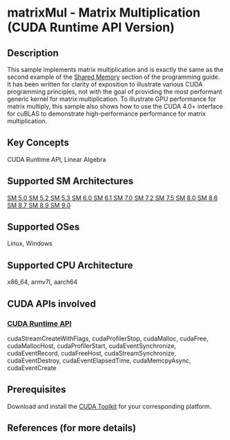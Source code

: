 # matrixMul - Matrix Multiplication (CUDA Runtime API Version)

## Description

This sample implements matrix multiplication and is exactly the same as the second example of the [Shared Memory](https://docs.nvidia.com/cuda/cuda-c-programming-guide/index.html#shared-memory) section of the programming guide. It has been written for clarity of exposition to illustrate various CUDA programming principles, not with the goal of providing the most performant generic kernel for matrix multiplication.  To illustrate GPU performance for matrix multiply, this sample also shows how to use the CUDA 4.0+ interface for cuBLAS to demonstrate high-performance performance for matrix multiplication.

## Key Concepts

CUDA Runtime API, Linear Algebra

## Supported SM Architectures

[SM 5.0 ](https://developer.nvidia.com/cuda-gpus)  [SM 5.2 ](https://developer.nvidia.com/cuda-gpus)  [SM 5.3 ](https://developer.nvidia.com/cuda-gpus)  [SM 6.0 ](https://developer.nvidia.com/cuda-gpus)  [SM 6.1 ](https://developer.nvidia.com/cuda-gpus)  [SM 7.0 ](https://developer.nvidia.com/cuda-gpus)  [SM 7.2 ](https://developer.nvidia.com/cuda-gpus)  [SM 7.5 ](https://developer.nvidia.com/cuda-gpus)  [SM 8.0 ](https://developer.nvidia.com/cuda-gpus)  [SM 8.6 ](https://developer.nvidia.com/cuda-gpus)  [SM 8.7 ](https://developer.nvidia.com/cuda-gpus)  [SM 8.9 ](https://developer.nvidia.com/cuda-gpus)  [SM 9.0 ](https://developer.nvidia.com/cuda-gpus)

## Supported OSes

Linux, Windows

## Supported CPU Architecture

x86_64, armv7l, aarch64

## CUDA APIs involved

### [CUDA Runtime API](http://docs.nvidia.com/cuda/cuda-runtime-api/index.html)
cudaStreamCreateWithFlags, cudaProfilerStop, cudaMalloc, cudaFree, cudaMallocHost, cudaProfilerStart, cudaEventSynchronize, cudaEventRecord, cudaFreeHost, cudaStreamSynchronize, cudaEventDestroy, cudaEventElapsedTime, cudaMemcpyAsync, cudaEventCreate

## Prerequisites

Download and install the [CUDA Toolkit](https://developer.nvidia.com/cuda-downloads) for your corresponding platform.

## References (for more details)
